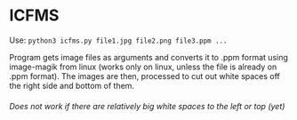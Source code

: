 # ICFMS

Use: `python3 icfms.py file1.jpg file2.png file3.ppm ...`

Program gets image files as arguments and converts it to .ppm format using image-magik from linux (works only on linux, unless the file is already on .ppm format). The images are then, processed to cut out white spaces off the right side and bottom of them.

###### Does not work if there are relatively big white spaces to the left or top (yet)
